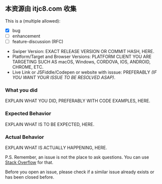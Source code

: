 ## 本资源由 itjc8.com 收集
<!--

Do you want to ask a question? Are you looking for support? The Swiper forum (http://idangero.us/swiper/forum/) and Stack Overflow (http://stackoverflow.com/questions/tagged/swiper) are the best places for getting support

-->

This is a (multiple allowed):
* [x] bug
* [ ] enhancement
* [ ] feature-discussion (RFC)

* Swiper Version: EXACT RELEASE VERSION OR COMMIT HASH, HERE.
* Platform/Target and Browser Versions: PLATFORM CLIENT YOU ARE TARGETING SUCH AS macOS, Windows, CORDOVA, IOS, ANDROID, CHROME, ETC.
* Live Link or JSFiddle/Codepen or website with isssue: PREFERABLY _(IF YOU WANT YOUR ISSUE TO BE RESOLVED ASAP)_.

### What you did
EXPLAIN WHAT YOU DID, PREFERABLY WITH CODE EXAMPLES, HERE.

### Expected Behavior
EXPLAIN WHAT IS TO BE EXPECTED, HERE.

### Actual Behavior
EXPLAIN WHAT IS ACTUALLY HAPPENING, HERE.

P.S. Remember, an issue is not the place to ask questions. You can use [Stack Overflow](http://stackoverflow.com/questions/tagged/swiper)
for that.

Before you open an issue, please check if a similar issue already exists or has been closed before.
